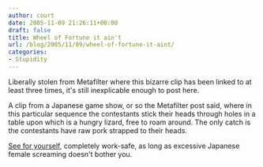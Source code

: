 ```yaml
---
author: court
date: 2005-11-09 21:26:11+00:00
draft: false
title: Wheel of Fortune it ain't
url: /blog/2005/11/09/wheel-of-fortune-it-aint/
categories:
- Stupidity
---
```


Liberally stolen from Metafilter where this bizarre clip has been linked to at least three times, it's still inexplicable enough to post here.

A clip from a Japanese game show, or so the Metafilter post said, where in this particular sequence the contestants stick their heads through holes in a table upon which is a hungry lizard, free to roam around.  The only catch is the contestants have raw pork strapped to their heads.

[See for yourself](http://video.google.com/videoplay?docid=-123322263707848424), completely work-safe, as long as excessive Japanese female screaming doesn't bother you.
